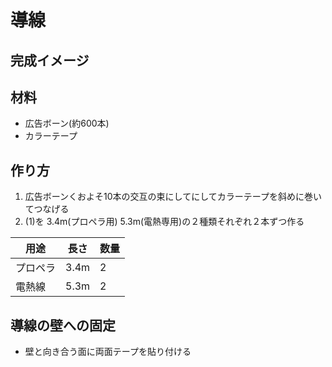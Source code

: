 # 導線
## 完成イメージ
## 材料
- 広告ボーン(約600本)
- カラーテープ
## 作り方
1. 広告ボーンくおよそ10本の交互の束にしてにしてカラーテープを斜めに巻いてつなげる
2. (1)を 3.4m(プロペラ用) 5.3m(電熱専用)の２種類それぞれ２本ずつ作る

| 用途 | 長さ | 数量 |
| --- | ---- | --- |
| プロペラ | 3.4m | 2 |
| 電熱線 | 5.3m | 2 |

## 導線の壁への固定
- 壁と向き合う面に両面テープを貼り付ける
